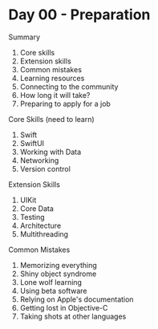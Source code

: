 # Day 00 - Preparation

Summary
1. Core skills
2. Extension skills
3. Common mistakes
4. Learning resources
5. Connecting to the community
6. How long it will take?
7. Preparing to apply for a job

Core Skills (need to learn)
1. Swift
2. SwiftUI
3. Working with Data
4. Networking
5. Version control

Extension Skills
1. UIKit
2. Core Data
3. Testing
4. Architecture
5. Multithreading

Common Mistakes
1. Memorizing everything
2. Shiny object syndrome
3. Lone wolf learning
4. Using beta software
5. Relying on Apple's documentation
6. Getting lost in Objective-C
7. Taking shots at other languages
